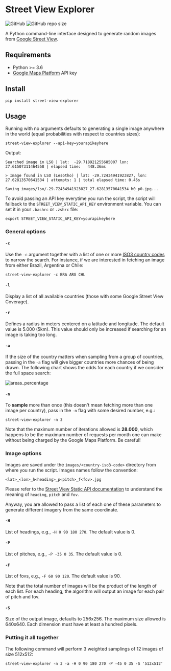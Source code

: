 # Street View Explorer

![GitHub](https://img.shields.io/github/license/diegopaiva1/street-view-explorer)
![GitHub repo size](https://img.shields.io/github/repo-size/diegopaiva1/street-view-explorer)


A Python command-line interface designed to generate random images from [Google Street View](http://maps.google.com).

## Requirements

- Python >= 3.6
- [Google Maps Platform](https://developers.google.com/maps) API key

## Install

```
pip install street-view-explorer
```

## Usage

Running with no arguments defaults to generating a single image anywhere in the world (equal probabilities with respect to countries sizes):

```
street-view-explorer --api-key=yourapikeyhere
```

Output:

```
Searched image in LSO | lat:  -29.718921255685007 lon:    27.61507311464558 | elapsed time:   448.36ms

> Image found in LSO (Lesotho) | lat: -29.72434941923827, lon: 27.62813570641534 | attempts: 1 | total elapsed time: 0.45s

Saving images/lso/-29.72434941923827_27.62813570641534_h0_p0.jpg...
```

To avoid passing an API key everytime you run the script, the script will fallback to the `STREET_VIEW_STATIC_API_KEY` environment variable. You can set it in your `.bashrc` or `.zshrc` file:

```
export STREET_VIEW_STATIC_API_KEY=yourapikeyhere
```

### General options

#### `-c`

Use the `-c` argument together with a list of one or more [ISO3 country codes](https://www.iban.com/country-codes) to narrow the search. For instance, if we are interested in fetching an image from either Brazil, Argentina or Chile:

```
street-view-explorer -c BRA ARG CHL
```

#### `-l`

Display a list of all available countries (those with some Google Street View Coverage).

#### `-r`

Defines a radius in meters centered on a latitude and longitude. The default value is 5.000 (5km). This value should only be increased if searching for an image is taking too long. 

#### `-a`

If the size of the country matters when sampling from a group of countries, passing in the `-a` flag will give bigger countries more chances of being drawn. The following chart shows the odds for each country if we consider the full space search:

![areas_percentage](https://user-images.githubusercontent.com/32985519/204120495-179ce98a-7544-4cd8-a22c-e10ccab81fed.png)

#### `-n`

To **sample** more than once (this doesn't mean fetching more than one image per country), pass in the `-n` flag with some desired number, e.g.:

```
street-view-explorer -n 3
```

Note that the maximum number of iterations allowed is **28.000**, which happens to be the maximum number of requests per month one can make without being charged by the Google Maps Platform. Be careful!

### Image options

Images are saved under the `images/<country-iso3-code>` directory from where you run the script. Images names follow the convention:

```
<lat>_<lon>_h<heading>_p<pitch>_f<fov>.jpg
```

Please refer to the [Street View Static API documentation](https://developers.google.com/maps/documentation/streetview/request-streetview) to understand the meaning of `heading`, `pitch` and `fov`.

Anyway, you are allowed to pass a list of each one of these parameters to generate different imagery from the same coordinate.

#### `-H`

List of headings, e.g., `-H 0 90 180 270`. The default value is 0.

#### `-P`

List of pitches, e.g., `-P -35 0 35`. The default value is 0.

#### `-F`

List of fovs, e.g., `-F 60 90 120`. The default value is 90.

Note that the total number of images will be the product of the length of each list. For each heading, the algorithm will output an image for each pair of pitch and fov.

#### `-S`

Size of the output image, defaults to 256x256. The maximum size allowed is 640x640. Each dimension must have at least a hundred pixels.

### Putting it all together

The following command will perform 3 weighted samplings of 12 images of size 512x512:

```
street-view-explorer -n 3 -a -H 0 90 180 270 -P -45 0 35 -S '512x512'
```
